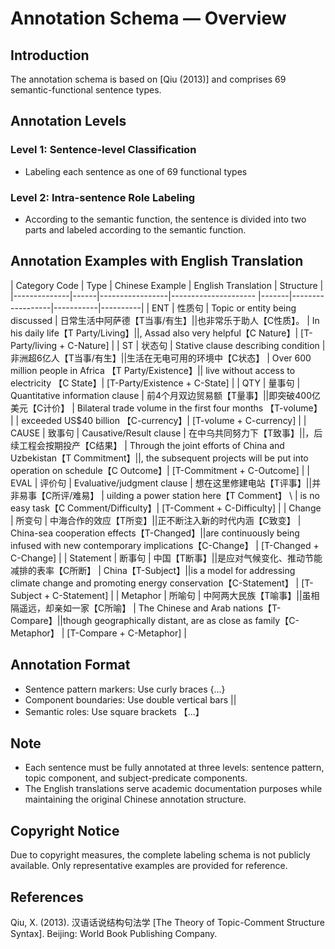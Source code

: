# Annotation Schema — Overview

## Introduction
The annotation schema is based on [Qiu (2013)] and comprises 69 semantic-functional sentence types.

## Annotation Levels
### Level 1: Sentence-level Classification
- Labeling each sentence as one of 69 functional types

### Level 2: Intra-sentence Role Labeling
- According to the semantic function, the sentence is divided into two parts and labeled according to the semantic function.


## Annotation Examples with English Translation

| Category Code | Type | Chinese Example | English Translation | Structure |
|--------------|------|-----------------|--------------------- |-------|------------------|-----------|----------|
| ENT       | 性质句  | Topic or entity being discussed | 日常生活中阿萨德【T当事/有生】\|\|也非常乐于助人【C性质】。 | In his daily life【T Party/Living】\|\|, Assad also very helpful【C Nature】| [T-Party/living + C-Nature] |
| ST        | 状态句  | Stative clause describing condition | 非洲超6亿人【T当事/有生】\|\|生活在无电可用的环境中【C状态】 | Over 600 million people in Africa 【T Party/Existence】\|\| live without access to electricity 【C State】| [T-Party/Existence + C-State] |
| QTY       | 量事句  | Quantitative information clause | 前4个月双边贸易额【T量事】\|\|即突破400亿美元【C计价】 | Bilateral trade volume in the first four months 【T-volume】 | | exceeded US$40 billion 【C-currency】| [T-volume + C-currency] |
| CAUSE     | 致事句  | Causative/Result clause | 在中乌共同努力下【T致事】\|\|，后续工程会按期投产【C结果】 | Through the joint efforts of China and Uzbekistan【T Commitment】\|\|, the subsequent projects will be put into operation on schedule【C Outcome】| [T-Commitment + C-Outcome] |
| EVAL      | 评价句  | Evaluative/judgment clause | 想在这里修建电站【T评事】\|\|并非易事【C所评/难易】 | uilding a power station here【T Comment】 \ | is no easy task【C Comment/Difficulty】|  [T-Comment + C-Difficulty] |
| Change    | 所变句  | 中海合作的效应【T所变】\|\|正不断注入新的时代内涵【C致变】 | China-sea cooperation effects【T-Changed】\|\|are continuously being infused with new contemporary implications【C-Change】 | [T-Changed + C-Change] |
| Statement | 断事句  | 中国【T断事】\|\|是应对气候变化、推动节能减排的表率【C所断】 | China【T-Subject】\|\|is a model for addressing climate change and promoting energy conservation【C-Statement】 | [T-Subject + C-Statement] |
| Metaphor  | 所喻句  | 中阿两大民族【T喻事】\|\|虽相隔遥远，却亲如一家【C所喻】 | The Chinese and Arab nations【T-Compare】\|\|though geographically distant, are as close as family【C-Metaphor】 | [T-Compare + C-Metaphor] |

## Annotation Format
- Sentence pattern markers: Use curly braces {...}
- Component boundaries: Use double vertical bars ||
- Semantic roles: Use square brackets 【...】

## Note
-  Each sentence must be fully annotated at three levels: sentence pattern, topic component, and subject-predicate components.
- The English translations serve academic documentation purposes while maintaining the original Chinese annotation structure.

## Copyright Notice
Due to copyright measures, the complete labeling schema is not publicly available. Only representative examples are provided for reference.

## References
Qiu, X. (2013). 汉语话说结构句法学 [The Theory of Topic-Comment Structure Syntax]. Beijing: World Book Publishing Company.